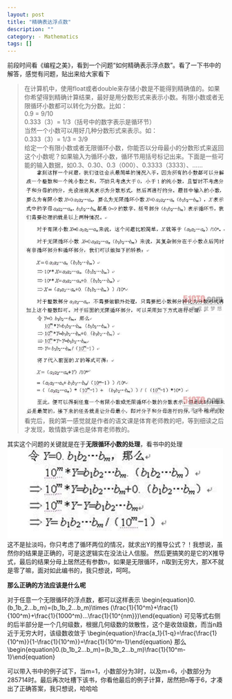 ```yaml
---
layout: post
title: "精确表达浮点数"
description: ""
category: - Mathematics
tags: []
---
```


前段时间看《编程之美》，看到一个问题“如何精确表示浮点数”。看了一下书中的解答，感觉有问题，贴出来给大家看下
>在计算机中，使用float或者double来存储小数是不能得到精确值的。如果你希望得到精确计算结果，最好是用分数形式来表示小数。有限小数或者无限循环小数都可以转化为分数。比如：  
>0.9 = 9/10  
>0.333（3）= 1/3（括号中的数字表示是循环节）  
>当然一个小数可以用好几种分数形式来表示。如：  
>0.333（3）= 1/3 = 3/9  
>给定一个有限小数或者无限循环小数，你能否以分母最小的分数形式来返回这个小数呢？如果输入为循环小数，循环节用括号标记出来。下面是一些可 能的输入数据，如0.3、0.30、0.3（000）、0.3333（3333）、……
![1](/assets/images/2013/float1.jpg)
![1](/assets/images/2013/float2.jpg)
看完后，我的第一感觉就是作者的语文课是体育老师教的吧，等到细读之后才发现，敢情数学课也是体育老师教的。

其实这个问题的关键就是在于**无限循环小数的处理**，看书中的处理  
![1](/assets/images/2013/float4.jpg)
这不是扯淡吗，你只考虑了循环两位的情况，就求出Y的推导公式？！我想说，虽然你的结果是正确的，可是这逻辑实在没法让人信服。
然后更搞笑的是它的X推导式，最后的结果分母上居然还有参数n，如果是无限循环，n取到无穷大，那X不就是零了嘛，面对如此编书的，我只想说，呵呵。

**那么正确的方法应该是什么呢**  

对于任意一个无限循环的浮点数，都可以这样表示
\begin{equation}0.(b_1b_2...b_m)=(b_1b_2...b_m)\times (\frac{1}{10^m}+\frac{1}{100^m}+\frac{1}{1000^m}...\frac{1}{10^{nm}})\end{equation}
可见等式右侧的后半部分是一个几何级数，根据几何级数的敛散性，这个是收敛级数，而当n趋近于无穷大时，该级数收敛于
\begin{equation}\frac{a_1}{1-q}=\frac{\frac{1}{10^m}}{1-\frac{1}{10^m}}=\frac{1}{10^m-1}\end{equation}
那么
\begin{equation}0.(b_1b_2...b_m)=(b_1b_2...b_m)\frac{1}{10^m-1}\end{equation}

可以带入书中的例子试下，当m=1，小数部分为3时，以及m=6，小数部分为285714时。最后再次吐槽下该书，你看他最后的例子计算，居然把n等于6，才凑出了正确答案，我只想说，哈哈哈